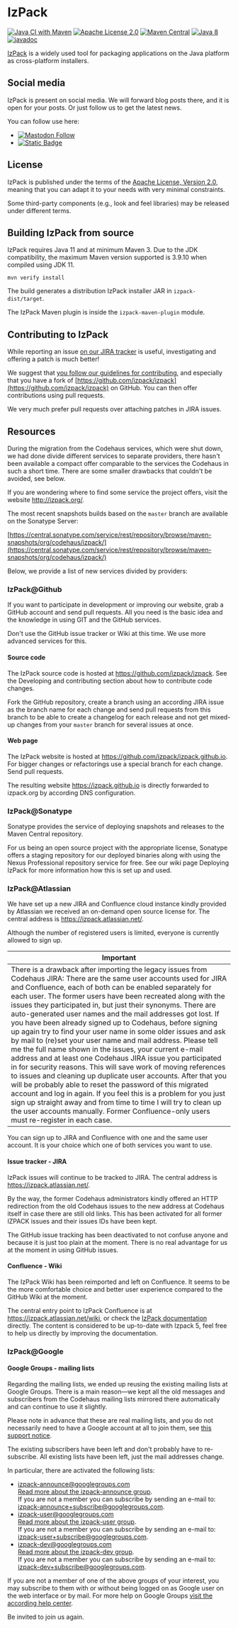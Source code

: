 # IzPack
[![Java CI with Maven](https://github.com/izpack/izpack/actions/workflows/maven.yml/badge.svg)](https://github.com/izpack/izpack/actions/workflows/maven.yml)
[![Apache License 2.0](https://img.shields.io/badge/license-Apache%20License%202.0-blue)](http://www.apache.org/licenses/LICENSE-2.0)
[![Maven Central](https://maven-badges.herokuapp.com/maven-central/org.codehaus.izpack/izpack-core/badge.svg)](https://search.maven.org/search?q=g:org.codehaus.izpack)
[![Java 8](https://img.shields.io/badge/java-11-blue.svg)](https://adoptium.net/)
[![javadoc](https://javadoc.io/badge2/org.codehaus.izpack/izpack-api/javadoc.svg)](https://javadoc.io/doc/org.codehaus.izpack/izpack-api)

[IzPack](http://izpack.org/) is a widely used tool for packaging applications on the Java platform as cross-platform installers.

## Social media

IzPack is present on social media. We will forward blog posts there, and it is open for your posts. Or just follow us to get the latest news.

You can follow use here:
- [![Mastodon Follow](https://img.shields.io/mastodon/follow/113873434510897578?domain=fosstodon.org)](https://fosstodon.org/@izpack)
- [![Static Badge](https://img.shields.io/badge/Follow%20@izpack.org--blue?style=social&logo=bluesky)](https://bsky.app/profile/izpack.org)

## License

IzPack is published under the terms of the [Apache License, Version 2.0](http://www.apache.org/licenses/LICENSE-2.0), meaning that you can adapt it to your needs with very minimal constraints.

Some third-party components (e.g., look and feel libraries) may be released
under different terms.

## Building IzPack from source

IzPack requires Java 11 and at minimum Maven 3. Due to the JDK compatibility,
the maximum Maven version supported is 3.9.10 when compiled using JDK 11.

    mvn verify install

The build generates a distribution IzPack installer JAR in `izpack-dist/target`.

The IzPack Maven plugin is inside the `izpack-maven-plugin` module.

## Contributing to IzPack

While reporting an issue [on our JIRA tracker](https://izpack.atlassian.net/) is useful, investigating and offering a patch is much better!

We suggest that [you follow our guidelines for contributing](http://izpack.org/developers/), and especially that you have a fork of [https://github.com/izpack/izpack](https://github.com/izpack/izpack) on GitHub. You can then offer contributions using pull requests.

We very much prefer pull requests over attaching patches in JIRA issues.

## Resources

During the migration from the Codehaus services, which were shut down, we had done divide different services to separate providers, there hasn't been available a compact offer comparable to the services the Codehaus in such a short time. There are some smaller drawbacks that couldn't be avoided, see below.

If you are wondering where to find some service the project offers, visit the website http://izpack.org/.

The most recent snapshots builds based on the `master` branch are available on the Sonatype Server:

[https://central.sonatype.com/service/rest/repository/browse/maven-snapshots/org/codehaus/izpack/](https://central.sonatype.com/service/rest/repository/browse/maven-snapshots/org/codehaus/izpack/)

Below, we provide a list of new services divided by providers:

### IzPack@Github

If you want to participate in development or improving our website, grab a GitHub account and send pull requests. All you need is the basic idea and the knowledge in using GIT and the GitHub services.

Don't use the GitHub issue tracker or Wiki at this time. We use more advanced services for this.

#### Source code

The IzPack source code is hosted at https://github.com/izpack/izpack.
See the Developing and contributing section about how to contribute code changes.

Fork the GitHub repository, create a branch using an according JIRA issue as the branch name for each change and send pull requests from this branch to be able to create a changelog for each release and not get mixed-up changes from your `master` branch for several issues at once.

#### Web page

The IzPack website is hosted at https://github.com/izpack/izpack.github.io. 
For bigger changes or refactorings use a special branch for each change. 
Send pull requests. 

The resulting website https://izpack.github.io is directly forwarded to izpack.org by according DNS configuration.

### IzPack@Sonatype

Sonatype provides the service of deploying snapshots and releases to the Maven Central repository.

For us being an open source project with the appropriate license, Sonatype offers a staging repository for our deployed binaries along with using the Nexus Professional repository service for free. 
See our wiki page Deploying IzPack for more information how this is set up and used.

### IzPack@Atlassian

We have set up a new JIRA and Confluence cloud instance kindly provided by Atlassian we received an on-demand open source license for. The central address is https://izpack.atlassian.net/.

Although the number of registered users is limited, everyone is currently allowed to sign up.

| Important                                                                                                                                                                                                                                                                                                                                                                                                                                                                                                                                                                                                                                                                                                                                                                                                                                                                                                                                                                                                                                                                                                                              |
|----------------------------------------------------------------------------------------------------------------------------------------------------------------------------------------------------------------------------------------------------------------------------------------------------------------------------------------------------------------------------------------------------------------------------------------------------------------------------------------------------------------------------------------------------------------------------------------------------------------------------------------------------------------------------------------------------------------------------------------------------------------------------------------------------------------------------------------------------------------------------------------------------------------------------------------------------------------------------------------------------------------------------------------------------------------------------------------------------------------------------------------|
| There is a drawback after importing the legacy issues from Codehaus JIRA: There are the same user accounts used for JIRA and Confluence, each of both can be enabled separately for each user. The former users have been recreated along with the issues they participated in, but just their synonyms. There are auto-generated user names and the mail addresses got lost. If you have been already signed up to Codehaus, before signing up again try to find your user name in some older issues and ask by mail to (re)set your user name and mail address. Please tell me the full name shown in the issues, your current e-mail address and at least one Codehaus JIRA issue you participated in for security reasons. This will save work of moving references to issues and cleaning up duplicate user accounts. After that you will be probably able to reset the password of this migrated account and log in again. If you feel this is a problem for you just sign up straight away and from time to time I will try to clean up the user accounts manually. Former Confluence-only users must re-register in each case. |

You can sign up to JIRA and Confluence with one and the same user account. It is your choice which one of both services you want to use.

#### Issue tracker - JIRA

IzPack issues will continue to be tracked to JIRA. The central address is https://izpack.atlassian.net/.

By the way, the former Codehaus administrators kindly offered an HTTP redirection from the old Codehaus issues to the new address at Codehaus itself in case there are still old links. This has been activated for all former IZPACK issues and their issues IDs have been kept.

The GitHub issue tracking has been deactivated to not confuse anyone and because it is just too plain at the moment. There is no real advantage for us at the moment in using GitHub issues.

#### Confluence - Wiki

The IzPack Wiki has been reimported and left on Confluence. It seems to be the more comfortable choice and better user experience compared to the GitHub Wiki at the moment.

The central entry point to IzPack Confluence is at https://izpack.atlassian.net/wiki, or check the [IzPack documentation](https://izpack.atlassian.net/wiki/display/IZPACK/) directly. The content is considered to be up-to-date with Izpack 5, feel free to help us directly by improving the documentation.

### IzPack@Google

#### Google Groups - mailing lists

Regarding the mailing lists, we ended up reusing the existing mailing lists at Google Groups. There is a main reason—we kept all the old messages and subscribers from the Codehaus mailing lists mirrored there automatically and can continue to use it slightly.

Please note in advance that these are real mailing lists, and you do not necessarily need to have a Google account at all to join them, see [this support notice](https://support.google.com/groups/answer/46438).

The existing subscribers have been left and don't probably have to re-subscribe. All existing lists have been left, just the mail addresses change.

In particular, there are activated the following lists:
- [izpack-announce@googlegroups.com](mailto:izpack-announce@googlegroups.com)<br>
[Read more about the izpack-announce group](https://groups.google.com/forum/#!aboutgroup/izpack-announce).<br>
If you are not a member you can subscribe by sending an e-mail to:
[izpack-announce+subscribe@googlegroups.com](mailto:izpack-announce+subscribe@googlegroups.com).
- [izpack-user@googlegroups.com](mailto:izpack-user@googlegroups.com)<br>
[Read more about the izpack-user group](https://groups.google.com/forum/#!aboutgroup/izpack-user).<br>
If you are not a member you can subscribe by sending an e-mail to:
[izpack-user+subscribe@googlegroups.com](mailto:izpack-user+subscribe@googlegroups.com).
- [izpack-dev@googlegroups.com](mailto:izpack-dev@googlegroups.com)<br>
[Read more about the izpack-dev group](https://groups.google.com/forum/#!aboutgroup/izpack-dev).<br>
If you are not a member you can subscribe by sending an e-mail to:
[izpack-dev+subscribe@googlegroups.com](mailto:izpack-dev+subscribe@googlegroups.com).

If you are not a member of one of the above groups of your interest, you may subscribe to them with or without being logged on as Google user on the web interface or by mail. For more help on Google Groups [visit the according help center](https://support.google.com/groups).

Be invited to join us again.
